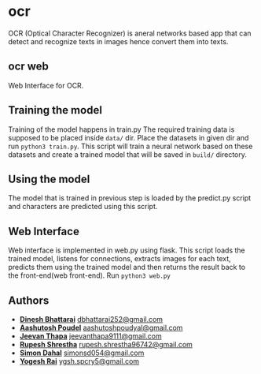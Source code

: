 # ocr
OCR (Optical Character Recognizer) is  aneral networks based app that can detect and recognize texts in images hence convert them into texts.

## ocr web
Web Interface for OCR.

## Training the model
Training of the model happens in train.py
The required training data is supposed to be placed inside ``data/`` dir. Place the datasets in given dir and run ``python3 train.py``. This script will train a neural network based on these datasets and create a trained model that will be saved in ``build/`` directory.

## Using the model
The model that is trained in previous step is loaded by the predict.py script and characters are predicted using this script.

## Web Interface
Web interface is implemented in web.py using flask. This script loads the trained model, listens for connections, extracts images for each text, predicts them using the trained model and then returns the result back to the front-end(web front-end).
Run ``python3 web.py``

## Authors
* **[Dinesh Bhattarai](https://github.com/dineshdb)** <dbhattarai252@gmail.com> 
* **[Aashutosh Poudel](https://github.com/atosh502)** <aashutoshpoudyal@gmail.com>
* **[Jeevan Thapa](https://github.com/jeevan9111)** <jeevanthapa9111@gmail.com>
* **[Rupesh Shrestha](https://github.com/rupesh1439)** <rupesh.shrestha96742@gmail.com>
* **[Simon Dahal](https://github.com/simonsd054)** <simonsd054@gmail.com>
* **[Yogesh Rai](https://github.com/ygshspcry5)** <ygsh.spcry5@gmail.com>

